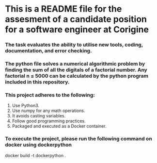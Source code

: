 # This is a README file for the assesment of a candidate position for a software engineer at Corigine

### The task evaluates the ability to utilise new tools, coding, documentation, and error checking.

### The python file solves a numerical algorithmic problem by finding the sum of all the digitals of a factorial number. Any factorial n ≤ 5000 can be calculated by the python program included in this repository.

### This project adheres to the following:
1. Use Python3.
2. Use numpy for any math operations.
3. It avoids casting variables.
4. Follow good programming practices.
5. Packaged and executed as a Docker container.

### To execute the project, please run the following command on docker using dockerpython
docker build -t dockerpython .
